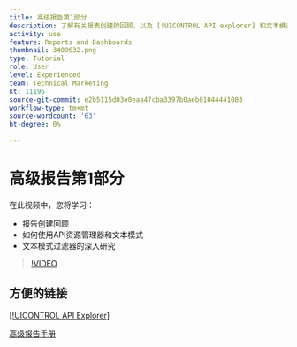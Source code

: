 ```yaml
---
title: 高级报告第1部分
description: 了解有关报表创建的回顾，以及 [!UICONTROL API explorer] 和文本模式，以及对文本模式过滤器的深入研究。
activity: use
feature: Reports and Dashboards
thumbnail: 3409632.png
type: Tutorial
role: User
level: Experienced
team: Technical Marketing
kt: 11196
source-git-commit: e2b5115d03e0eaa47cba3397b0aeb01044441083
workflow-type: tm+mt
source-wordcount: '63'
ht-degree: 0%

---
```


# 高级报告第1部分

在此视频中，您将学习：

* 报告创建回顾
* 如何使用API资源管理器和文本模式
* 文本模式过滤器的深入研究

>[!VIDEO](https://video.tv.adobe.com/v/3409632/?quality=12)

## 方便的链接

[[!UICONTROL API Explorer]](https://developer.adobe.com/workfront/api-explorer/)

[高级报告手册](/help/assets/advanced-reporting-manual.pdf)
